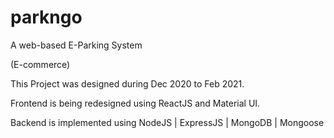 # parkngo
A web-based E-Parking System

(E-commerce)

This Project was designed during Dec 2020 to Feb 2021.

Frontend is being redesigned using ReactJS and Material UI.

Backend is implemented using NodeJS | ExpressJS | MongoDB | Mongoose

